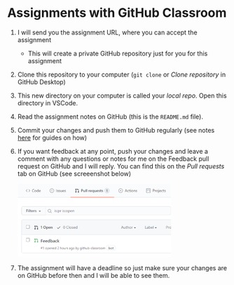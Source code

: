 # Assignments with GitHub Classroom

1. I will send you the assignment URL, where you can accept the assignment
    - This will create a private GitHub repository just for you for this assignment
1. Clone this repository to your computer (`git clone` or *Clone repository* in GitHub Desktop)
1. This new directory on your computer is called your *local repo*. Open this directory in VSCode.
1. Read the assignment notes on GitHub (this is the `README.md` file).
1. Commit your changes and push them to GitHub regularly (see notes [here](working-with-git.md) for guides on how)
1. If you want feedback at any point, push your changes and leave a comment with any questions or notes for me on the Feedback pull request on GitHub and I will reply. You can find this on the *Pull requests* tab on GitHub (see screeenshot below)

    ![](img/github-feedback.png)

1. The assignment will have a deadline so just make sure your changes are on GitHub before then and I will be able to see them.
